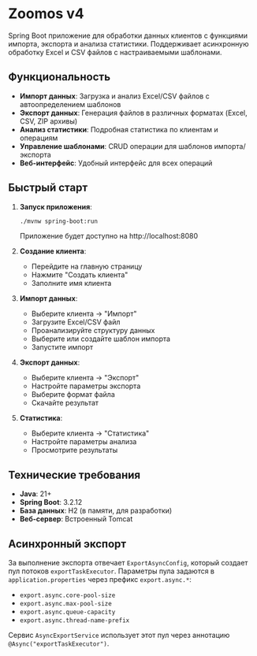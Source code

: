 # Zoomos v4

Spring Boot приложение для обработки данных клиентов с функциями импорта, экспорта и анализа статистики. Поддерживает асинхронную обработку Excel и CSV файлов с настраиваемыми шаблонами.

## Функциональность

- **Импорт данных**: Загрузка и анализ Excel/CSV файлов с автоопределением шаблонов
- **Экспорт данных**: Генерация файлов в различных форматах (Excel, CSV, ZIP архивы)
- **Анализ статистики**: Подробная статистика по клиентам и операциям
- **Управление шаблонами**: CRUD операции для шаблонов импорта/экспорта
- **Веб-интерфейс**: Удобный интерфейс для всех операций

## Быстрый старт

1. **Запуск приложения**:
   ```bash
   ./mvnw spring-boot:run
   ```
   Приложение будет доступно на http://localhost:8080

2. **Создание клиента**:
   - Перейдите на главную страницу
   - Нажмите "Создать клиента"
   - Заполните имя клиента

3. **Импорт данных**:
   - Выберите клиента → "Импорт"
   - Загрузите Excel/CSV файл
   - Проанализируйте структуру данных
   - Выберите или создайте шаблон импорта
   - Запустите импорт

4. **Экспорт данных**:
   - Выберите клиента → "Экспорт" 
   - Настройте параметры экспорта
   - Выберите формат файла
   - Скачайте результат

5. **Статистика**:
   - Выберите клиента → "Статистика"
   - Настройте параметры анализа
   - Просмотрите результаты

## Технические требования

- **Java**: 21+
- **Spring Boot**: 3.2.12
- **База данных**: H2 (в памяти, для разработки)
- **Веб-сервер**: Встроенный Tomcat

## Асинхронный экспорт

За выполнение экспорта отвечает `ExportAsyncConfig`, который создает пул потоков `exportTaskExecutor`.
Параметры пула задаются в `application.properties` через префикс `export.async.*`:

- `export.async.core-pool-size`
- `export.async.max-pool-size`
- `export.async.queue-capacity`
- `export.async.thread-name-prefix`

Сервис `AsyncExportService` использует этот пул через аннотацию `@Async("exportTaskExecutor")`.